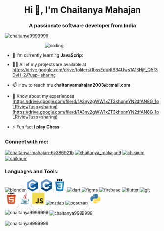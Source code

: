<h1 align="center">Hi 👋, I'm Chaitanya Mahajan</h1>
<h3 align="center">A passionate software developer from India</h3>

<p> <a href="https://github.com/ryo-ma/github-profile-trophy"><img src="https://github-profile-trophy.vercel.app/?username=chaitanya9999999" alt="chaitanya9999999" /></a> </p>
<img align="right" alt="coding" width = 375 src="https://media.tenor.com/YZPnGuPeZv8AAAAd/coding.gif">
<p align="left"> <a href="https://twitter.com/" target="blank"><img src="https://img.shields.io/twitter/follow/?logo=twitter&style=for-the-badge" alt="" /></a> </p>

- 🌱 I’m currently learning **JavaScript**

- 👨‍💻 All of my projects are available at https://drive.google.com/drive/folders/1bssEduNtB34Uws1A1BHjF_Q5f3DvH-2J?usp=sharing

- 📫 How to reach me **chaitanyamahajan2003@gmail.com**

- 📄 Know about my experiences [https://drive.google.com/file/d/1A3ny2gWW1xZT3khonnYN2dfAN8G_1oLR/view?usp=sharing](https://drive.google.com/file/d/1A3ny2gWW1xZT3khonnYN2dfAN8G_1oLR/view?usp=sharing)

- ⚡ Fun fact **I play Chess**

<h3 align="left">Connect with me:</h3>
<p align="left">
<a href="https://linkedin.com/in/chaitanya-mahajan-6b386921b" target="blank"><img align="center" src="https://raw.githubusercontent.com/rahuldkjain/github-profile-readme-generator/master/src/images/icons/Social/linked-in-alt.svg" alt="chaitanya-mahajan-6b386921b" height="30" width="40" /></a>
<a href="https://instagram.com/chaitanya_mahajan9" target="blank"><img align="center" src="https://raw.githubusercontent.com/rahuldkjain/github-profile-readme-generator/master/src/images/icons/Social/instagram.svg" alt="chaitanya_mahajan9" height="30" width="40" /></a>
<a href="https://www.hackerrank.com/chiknum" target="blank"><img align="center" src="https://raw.githubusercontent.com/rahuldkjain/github-profile-readme-generator/master/src/images/icons/Social/hackerrank.svg" alt="chiknum" height="30" width="40" /></a>
<a href="https://www.leetcode.com/chiknum" target="blank"><img align="center" src="https://raw.githubusercontent.com/rahuldkjain/github-profile-readme-generator/master/src/images/icons/Social/leet-code.svg" alt="chiknum" height="30" width="40" /></a>
</p>

<h3 align="left">Languages and Tools:</h3>
<p align="left"> <a href="https://www.blender.org/" target="_blank" rel="noreferrer"> <img src="https://download.blender.org/branding/community/blender_community_badge_white.svg" alt="blender" width="40" height="40"/> </a> <a href="https://www.cprogramming.com/" target="_blank" rel="noreferrer"> <img src="https://raw.githubusercontent.com/devicons/devicon/master/icons/c/c-original.svg" alt="c" width="40" height="40"/> </a> <a href="https://www.w3schools.com/cpp/" target="_blank" rel="noreferrer"> <img src="https://raw.githubusercontent.com/devicons/devicon/master/icons/cplusplus/cplusplus-original.svg" alt="cplusplus" width="40" height="40"/> </a> <a href="https://www.w3schools.com/css/" target="_blank" rel="noreferrer"> <img src="https://raw.githubusercontent.com/devicons/devicon/master/icons/css3/css3-original-wordmark.svg" alt="css3" width="40" height="40"/> </a> <a href="https://dart.dev" target="_blank" rel="noreferrer"> <img src="https://www.vectorlogo.zone/logos/dartlang/dartlang-icon.svg" alt="dart" width="40" height="40"/> </a> <a href="https://www.figma.com/" target="_blank" rel="noreferrer"> <img src="https://www.vectorlogo.zone/logos/figma/figma-icon.svg" alt="figma" width="40" height="40"/> </a> <a href="https://firebase.google.com/" target="_blank" rel="noreferrer"> <img src="https://www.vectorlogo.zone/logos/firebase/firebase-icon.svg" alt="firebase" width="40" height="40"/> </a> <a href="https://flutter.dev" target="_blank" rel="noreferrer"> <img src="https://www.vectorlogo.zone/logos/flutterio/flutterio-icon.svg" alt="flutter" width="40" height="40"/> </a> <a href="https://git-scm.com/" target="_blank" rel="noreferrer"> <img src="https://www.vectorlogo.zone/logos/git-scm/git-scm-icon.svg" alt="git" width="40" height="40"/> </a> <a href="https://www.w3.org/html/" target="_blank" rel="noreferrer"> <img src="https://raw.githubusercontent.com/devicons/devicon/master/icons/html5/html5-original-wordmark.svg" alt="html5" width="40" height="40"/> </a> <a href="https://www.java.com" target="_blank" rel="noreferrer"> <img src="https://raw.githubusercontent.com/devicons/devicon/master/icons/java/java-original.svg" alt="java" width="40" height="40"/> </a> <a href="https://developer.mozilla.org/en-US/docs/Web/JavaScript" target="_blank" rel="noreferrer"> <img src="https://raw.githubusercontent.com/devicons/devicon/master/icons/javascript/javascript-original.svg" alt="javascript" width="40" height="40"/> </a> <a href="https://www.mathworks.com/" target="_blank" rel="noreferrer"> <img src="https://upload.wikimedia.org/wikipedia/commons/2/21/Matlab_Logo.png" alt="matlab" width="40" height="40"/> </a> <a href="https://postman.com" target="_blank" rel="noreferrer"> <img src="https://www.vectorlogo.zone/logos/getpostman/getpostman-icon.svg" alt="postman" width="40" height="40"/> </a> <a href="https://www.python.org" target="_blank" rel="noreferrer"> <img src="https://raw.githubusercontent.com/devicons/devicon/master/icons/python/python-original.svg" alt="python" width="40" height="40"/> </a> </p>

<p><img align="left" src="https://github-readme-stats.vercel.app/api/top-langs?username=chaitanya9999999&show_icons=true&locale=en&layout=compact" alt="chaitanya9999999" /></p>

<p>&nbsp;<img align="center" src="https://github-readme-stats.vercel.app/api?username=chaitanya9999999&show_icons=true&locale=en" alt="chaitanya9999999" /></p>

<p><img align="center" src="https://github-readme-streak-stats.herokuapp.com/?user=chaitanya9999999&" alt="chaitanya9999999" /></p>
